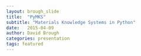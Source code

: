 ```yaml
---
layout: brough_slide
title:  "PyMKS"
subtitle: "Materials Knowledge Systems in Python"
date:   2015-04-09
author: David Brough
categories: presentation
tags: featured
---
```

<script type="text/template">
#**{{ page.title }}**
<br />
####**{{ page.subtitle}}**
###{{ page.author }}


--horizontal

[Materials Innovation Network](https://github.com/materialsinnovation)
![Materials Innovation](https://raw.githubusercontent.com/materialsinnovation/materialsinnovation.github.io/master/assets/matin_full_logo.png "Materials Innovation Network")

--vertical

Materials Innovation

 * [PyMKS](http://pymks.org)

 * [Project Pages](http://materialsinnovation.github.io/project-pages)

--horizontal
###**Materials Knowledge Systems**
<br />

 * Data science approach for multi-scale materials science.

 * Previous "knowledge" to be applied to new microstructures.

 * Potential method for inverse material design.

--horizontal

### **Localization vs Homogenization**
<br />

 * Localization (Top Down)

 * Homogenization (Bottom Up)

--horizontal

### **Homogenization**
<br />

Quantify Structure $\rightarrow$ Reduce Dimension $\rightarrow$ Fit to Property
<br />
2-Point Statistics $\rightarrow$ PCA $\rightarrow$ Polynomial Regression

--vertical

### **Homogenization**
<br />

**2-Point Statistics** $\rightarrow$ PCA $\rightarrow$ Polynomial Regression

<br />

[Checker Board Example](http://nbviewer.ipython.org/github/materialsinnovation/pymks/blob/develop/notebooks/checker_board.ipynb)

<br />

$$ f_r^{hh'} = \frac{1}{V} \sum_x m[x + r, t, h] m[x, t, h'] $$

--vertical

### **Homogenization**
<br />

2-Point Statistics $\rightarrow$ **PCA** $\rightarrow$ Polynomial Regression

<br />

[Sklearn PCA Example](http://scikit-learn.org/stable/auto_examples/decomposition/plot_pca_3d.html)

--vertical

### **Homogenization**
<br />

2-Point Statistics $\rightarrow$ PCA $\rightarrow$ **Polynomial Regression**

<br /> [Sklearn Polynomail Ridge Regression](http://scikit-learn.org/stable/modules/generated/sklearn.linear_model.Ridge.html#sklearn.linear_model.Ridge)

--horizontal

### **Localization**
<br />

Discretize Microstructure $\rightarrow$ Calibrate Kernels (Digital Filters)
<br />
Microstructure Function $\rightarrow$ Fit Influence Coefficients

--vertical

### **Localization**
<br />

Microstructure Function $\rightarrow$ Fit Influence Coefficients

[Elasticity Example](http://materialsinnovation.github.io/pymks/#technical-overview)

--horizontal

### **PyMKS Development Approach**
<br />

* Use abstractions from other libraries

* Use open source dependencies

* Have a permissive license (MIT)

* Python has a large scientific code base

* Integration of docs and tests


--horizontal

### **PyMKS - API**
<br />

Homogenization and Localization Models

* model.fit(X, y)

  * X - Microstructure

  * y - Property

* model.predict(X)

  * X - Microstructure

--horizontal

### **PyMKS - 2-Point Statistics Example**
<br />
[Checkerboard Example](http://nbviewer.ipython.org/github/materialsinnovation/pymks/blob/develop/notebooks/checker_board.ipynb)

--horizontal

### **PyMKS - Homogenization Example**
<br />

[Effective Stiffness](http://nbviewer.ipython.org/github/davidbrough1/pymks/blob/issue152-stress-example/notebooks/stress_homogenization_2D.ipynb)

--vertical
### **Sklearn - Dimensionality Reduction**
<br />

* PCA (Incremental, Randomized, Kernel, Sparse)

* Non-negative Matrix Factorization

* t-distributed Stochastic Neighbor Embedding

* Local Linear Embedding

* Spectral Embedding

* Isomap

* Linear Discriminant Analysis

--vertical
### **Sklearn - Polynomial Regression Models**
<br />

* Linear Regression

* Lasso

* Logistic Regression

* Ridge Regression (Bayesian, Kernel)


--horizontal

### **PyMKS - Localization Examples**
<br />

[Structure-Property](http://materialsinnovation.github.io/pymks/rst/elasticity_2D_Multiphase.html)

[Structure-Processing](http://materialsinnovation.github.io/pymks/rst/cahn_hilliard_Legendre.html)

